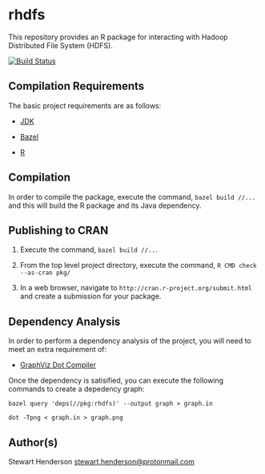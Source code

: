 # rhdfs

This repository provides an R package for interacting with Hadoop Distributed File System (HDFS).

[![Build Status](https://travis-ci.org/bowlofstew/rhdfs.svg?branch=master)](https://github.com/bowlofstew/rhdfs)

## Compilation Requirements

The basic project requirements are as follows:

* [JDK](https://java.com/en/download/)

* [Bazel](https://bazel.build/)

* [R](https://www.r-project.org/)

## Compilation

In order to compile the package, execute the command, `bazel build //...` and this 
will build the R package and its Java dependency.

## Publishing to CRAN

1. Execute the command, `bazel build //..`.

2. From the top level project directory, execute the command, `R CMD check --as-cran pkg/`

3. In a web browser, navigate to `http://cran.r-project.org/submit.html` and create a submission for your package.

## Dependency Analysis

In order to perform a dependency analysis of the project, you will need to meet an extra requirement of:

* [GraphViz Dot Compiler](https://www.graphviz.org/)

Once the dependency is satisified, you can execute the following commands to create a depedency graph:

    bazel query 'deps(//pkg:rhdfs)' --output graph > graph.in

    dot -Tpng < graph.in > graph.png

## Author(s)

Stewart Henderson <stewart.henderson@protonmail.com>